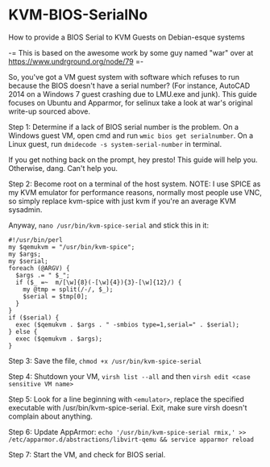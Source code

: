 # KVM-BIOS-SerialNo
How to provide a BIOS Serial to KVM Guests on Debian-esque systems

-= This is based on the awesome work by some guy named "war" over at https://www.undrground.org/node/79 =-

So, you've got a VM guest system with software which refuses to run because the BIOS doesn't have a serial number? (For instance, AutoCAD 2014 on a Windows 7 guest crashing due to LMU.exe and junk). This guide focuses on Ubuntu and Apparmor, for selinux take a look at war's original write-up sourced above.

Step 1: Determine if a lack of BIOS serial number is the problem. On a Windows guest VM, open cmd and run ```wmic bios get serialnumber```. On a Linux guest, run ```dmidecode -s system-serial-number``` in terminal.

If you get nothing back on the prompt, hey presto! This guide will help you. Otherwise, dang. Can't help you.

Step 2: Become root on a terminal of the host system. NOTE: I use SPICE as my KVM emulator for performance reasons, normally most people use VNC, so simply replace kvm-spice with just kvm if you're an average KVM sysadmin.

Anyway, ```nano /usr/bin/kvm-spice-serial``` and stick this in it:
```
#!/usr/bin/perl
my $qemukvm = "/usr/bin/kvm-spice";
my $args;
my $serial;
foreach (@ARGV) {
  $args .= " $_";
  if ($_ =~  m/[\w]{8}(-[\w]{4}){3}-[\w]{12}/) {
    my @tmp = split(/-/, $_);
    $serial = $tmp[0];
  }
}
if ($serial) {
  exec ($qemukvm . $args . " -smbios type=1,serial=" . $serial);
} else {
  exec ($qemukvm . $args);
}
```
Step 3: Save the file, ```chmod +x /usr/bin/kvm-spice-serial```

Step 4: Shutdown your VM, ```virsh list --all``` and then ```virsh edit <case sensitive VM name>```

Step 5: Look for a line beginning with ```<emulator>```, replace the specified executable with /usr/bin/kvm-spice-serial. Exit, make sure virsh doesn't complain about anything.

Step 6: Update AppArmor: ```echo '/usr/bin/kvm-spice-serial rmix,' >> /etc/apparmor.d/abstractions/libvirt-qemu && service apparmor reload```

Step 7: Start the VM, and check for BIOS serial.
